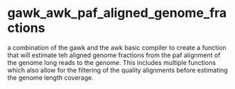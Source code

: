 # gawk_awk_paf_aligned_genome_fractions
a combination of the gawk and the awk basic compiler to create a function that will estimate teh aligned genome fractions from the paf alignment of the genome long reads to the genome. This includes multiple functions which also allow for the filtering of the quality alignments before estimating the genome length coverage.
